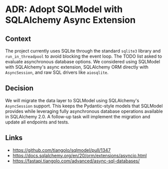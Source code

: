 # ADR: Adopt SQLModel with SQLAlchemy Async Extension

## Context
The project currently uses SQLite through the standard `sqlite3` library and `run_in_threadpool` to avoid blocking the event loop. The TODO list asked to evaluate asynchronous database options. We considered using SQLModel with SQLAlchemy's async extension, SQLAlchemy ORM directly with `AsyncSession`, and raw SQL drivers like `aiosqlite`.

## Decision
We will migrate the data layer to SQLModel using SQLAlchemy's `AsyncSession` support. This keeps the Pydantic-style models that SQLModel provides while leveraging fully asynchronous database operations available in SQLAlchemy 2.0.
A follow-up task will implement the migration and update all endpoints and tests.

## Links
- https://github.com/tiangolo/sqlmodel/pull/1347
- https://docs.sqlalchemy.org/en/20/orm/extensions/asyncio.html
- https://fastapi.tiangolo.com/advanced/async-sql-databases/
